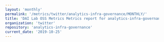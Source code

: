 ```yaml
---
layout: 'monthly'
permalink: '/metrics/twitter/analytics-infra-governance/MONTHLY/'
title: 'DAI Lab OSS Metrics Metrics report for analytics-infra-governance | MONTHLY-REPORT-2019-10-25'
organization: 'twitter'
repository: 'analytics-infra-governance'
current_date: '2019-10-25'
---
```

